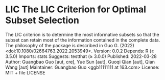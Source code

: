 # LIC The LIC Criterion for Optimal Subset Selection
The LIC criterion is to determine the most informative subsets so that the subset can retain most of the information contained in the complete data. The philosophy of the package is described in Guo G. (2022) &lt;doi:10.1080/02664763.2022.2053949>.
Version:	0.0.2
Depends:	R (≥ 3.5.0)
Imports:	stats
Suggests:	testthat (≥ 3.0.0)
Published:	2022-03-28
Author:	Guangbao Guo [aut, cre], Yue Sun [aut], Guoqi Qian [aut], Qian Wang [aut]
Maintainer:	Guangbao Guo <ggb11111111 at 163.com>
License:	MIT + file LICENSE

